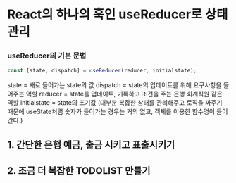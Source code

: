# React의 하나의 훅인 useReducer로 상태관리

### useReducer의 기본 문법
``` javascript
const [state, dispatch] = useReducer(reducer, initialstate);
```
state = 새로 들어가는 state의 값
dispatch = state의 업데이트를 위해 요구사항을 들어주는 역할
reducer = state를 업데이트, 기록하고 조건을 주는 은행 회계직원 같은 역할
initialstate = state의 초기값
(대부분 복잡한 상태를 관리해주고 로직을 짜주기 때문에 useState처럼 숫자가 들어가는 경우는 거의 없고, 객체를 이용한 함수명이 들어간다.)

## 1. 간단한 은행 예금, 출금 시키고 표출시키기
## 2. 조금 더 복잡한 TODOLIST 만들기